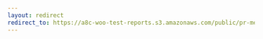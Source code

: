 ```yaml
---
layout: redirect
redirect_to: https://a8c-woo-test-reports.s3.amazonaws.com/public/pr-merge/39799/e2e/index.html
---
```

